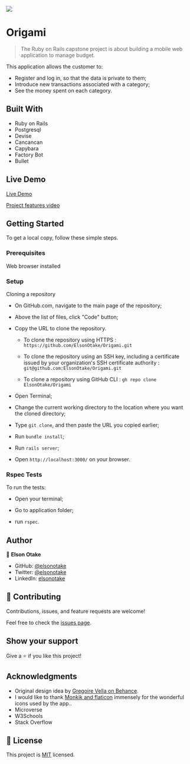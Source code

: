 ![](https://img.shields.io/badge/Microverse-blueviolet)

# Origami

> The Ruby on Rails capstone project is about building a mobile web application to manage budget.

This application allows the customer to:

- Register and log in, so that the data is private to them;
- Introduce new transactions associated with a category;
- See the money spent on each category.


## Built With

- Ruby on Rails
- Postgresql
- Devise
- Cancancan
- Capybara
- Factory Bot
- Bullet


## Live Demo

[Live Demo](https://elsonotake-origami.herokuapp.com/)

[Project features video](https://www.loom.com/share/f51b9d58d267427ca1b8d209778c1206)


## Getting Started

To get a local copy, follow these simple steps.

### Prerequisites

Web browser installed

### Setup

Cloning a repository

- On GitHub.com, navigate to the main page of the repository;

- Above the list of files, click "Code" button;

- Copy the URL to clone the repository. 

  - To clone the repository using HTTPS : `https://github.com/ElsonOtake/Origami.git`

  - To clone the repository using an SSH key, including a certificate issued by your organization's SSH certificate authority : `git@github.com:ElsonOtake/Origami.git`

  - To clone a repository using GitHub CLI : `gh repo clone ElsonOtake/Origami`

- Open Terminal;

- Change the current working directory to the location where you want the cloned directory;

- Type `git clone`, and then paste the URL you copied earlier;

- Run `bundle install`;

- Run `rails server`;

- Open `http://localhost:3000/` on your browser.


### Rspec Tests

To run the tests:

- Open your terminal;

- Go to application folder;

- run `rspec`.


## Author

👤 **Elson Otake**

- GitHub: [@elsonotake](https://github.com/elsonotake)
- Twitter: [@elsonotake](https://twitter.com/elsonotake)
- LinkedIn: [elsonotake](https://linkedin.com/in/elsonotake)

## 🤝 Contributing

Contributions, issues, and feature requests are welcome!

Feel free to check the [issues page](../../issues/).

## Show your support

Give a ⭐️ if you like this project!

## Acknowledgments

- Original design idea by [Gregoire Vella on Behance](https://www.behance.net/gregoirevella).
- I would like to thank [Monkik and flaticon](https://www.flaticon.com/authors/monkik) immensely for the wonderful icons used by the app.. 
- Microverse
- W3Schools
- Stack Overflow

## 📝 License

This project is [MIT](./LICENSE) licensed.
